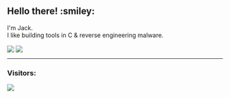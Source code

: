 <h2>Hello there! :smiley: </h2>

I'm Jack.<br>
I like building tools in C & reverse engineering malware.<br>

<a>
  <img align="center" src="https://github-readme-stats.vercel.app/api?username=rottaj&show_icons=true&theme=tokyonight" />
</a>
<a>
<img align="center" src="https://github-readme-stats.vercel.app/api/top-langs/?username=rottaj&layout=compact&show_icons=true&theme=tokyonight" />
</a>

<br>

<hr>
      <h3>Visitors:</h3>
      
 <img src="https://profile-counter.glitch.me/rottaj/count.svg" />
      


